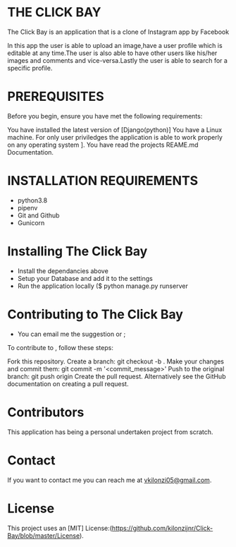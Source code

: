 # THE CLICK BAY

The Click Bay is an application that is a clone of Instagram app by Facebook

In this app the user is able to upload an image,have a user profile which is editable at any time.The user is also able to have other users like his/her images and comments and vice-versa.Lastly the user is able to search for a specific profile.

# PREREQUISITES
Before you begin, ensure you have met the following requirements:

You have installed the latest version of [Django(python)]
You have a Linux machine. For only user priviledges the application is able to work properly on any operating system ].
You have read the projects REAME.md Documentation.

# INSTALLATION REQUIREMENTS
- python3.8
- pipenv
- Git and Github
- Gunicorn

# Installing The Click Bay
- Install the dependancies above
- Setup your Database and add it to the settings 
- Run the application locally ($ python manage.py runserver

# Contributing to The Click Bay
- You can email me the suggestion or ;

To contribute to <The-Click-Bay>, follow these steps:

Fork this repository.
Create a branch: git checkout -b <ft-comments>.
Make your changes and commit them: git commit -m '<commit_message>'
Push to the original branch: git push origin <ft-comment>
Create the pull request.
Alternatively see the GitHub documentation on creating a pull request.

# Contributors
This application has being a personal undertaken project from scratch.

# Contact
If you want to contact me you can reach me at vkilonzi05@gmail.com.

# License
This project uses an [MIT] License:(https://github.com/kilonzijnr/Click-Bay/blob/master/License).
